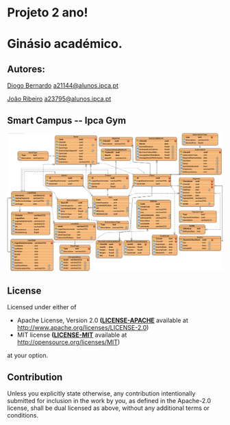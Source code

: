 # Projeto 2 ano!

# Ginásio académico.

## Autores:
[Diogo Bernardo](https://www.github.com/Db-Dev2002) a21144@alunos.ipca.pt

[João Ribeiro](https://github.com/joaaribeiro04) a23795@alunos.ipca.pt

## Smart Campus -- Ipca Gym

![Diagram](IpcaGym.png)

## License

Licensed under either of

 * Apache License, Version 2.0
   **([LICENSE-APACHE](LICENSE-APACHE)** available at http://www.apache.org/licenses/LICENSE-2.0)
 * MIT license
   **([LICENSE-MIT](LICENSE-MIT)** available at http://opensource.org/licenses/MIT)

at your option.

## Contribution

Unless you explicitly state otherwise, any contribution intentionally submitted
for inclusion in the work by you, as defined in the Apache-2.0 license, shall be
dual licensed as above, without any additional terms or conditions.
